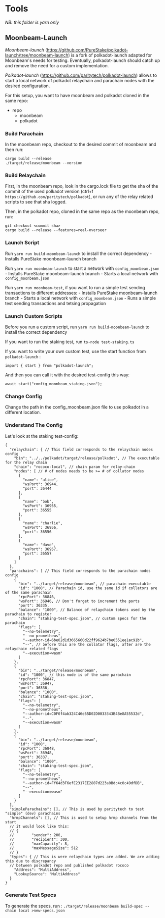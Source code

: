 # Tools

_NB: this folder is yarn only_

## Moonbeam-Launch

_Moonbeam-launch_ (https://github.com/PureStake/polkadot-launch/tree/moonbeam-launch) is a fork of polkadot-launch adapted for Moonbeam's needs for testing. Eventually, polkadot-launch should catch up and remove the need for a custom implementation.

_Polkadot-launch_ (https://github.com/paritytech/polkadot-launch) allows to start a local network of polkadot relaychain and parachain nodes with the desired configuration.

For this setup, you want to have moonbeam and polkadot cloned in the same repo:
- repo
    - moonbeam
    - polkadot

### Build Parachain

In the moonbeam repo, checkout to the desired commit of moonbeam and then run:

```
cargo build --release
./target/release/moonbeam --version
```

### Build Relaychain

First, in the moonbeam repo, look in the cargo.lock file to get the sha of the commit of the used polkadot version (ctrl+f `https://github.com/paritytech/polkadot`), or run any of the relay related scripts to see that sha logged.

Then, in the polkadot repo, cloned in the same repo as the moonbeam repo, run:

```
git checkout <commit sha>
cargo build --release --features=real-overseer
```

### Launch Script

Run `yarn run build-moonbeam-launch` to install the correct dependency
    - Installs PureStake moonbeam-launch branch

Run `yarn run moonbeam-launch` to start a network with `config_moonbeam.json`
    - Installs PureStake moonbeam-launch branch
    - Starts a local network with `config_moonbeam.json`

Run `yarn run moonbeam-test`, if you want to run a simple test sending transactions to different addresses:
    - Installs PureStake moonbeam-launch branch
    - Starts a local network with `config_moonbeam.json`
    - Runs a simple test sending transactions and tetsing propagation

### Launch Custom Scripts

Before you run a custom script, run `yarn run build-moonbeam-launch` to install the correct dependency

If you want to run the staking test, run `ts-node test-staking.ts`

If you want to write your own custom test, use the start function from `polkadot-launch` :

`import { start } from "polkadot-launch";`

And then you can call it with the desired test-config this way:

`await start("config_moonbeam_staking.json");`

### Change Config

Change the path in the config_moonbeam.json file to use polkadot in a different location.

### Understand The Config

Let's look at the staking test-config:

```
{
  "relaychain": { // This field corresponds to the relaychain nodes config
    "bin": "../../polkadot/target/release/polkadot", // The executable for the relay chain
    "chain": "rococo-local", // chain param for relay-chain
    "nodes": [ // # of nodes needs to be >= # of collator nodes
      {
        "name": "alice",
        "wsPort": 36944,
        "port": 36444
      },
      {
        "name": "bob",
        "wsPort": 36955,
        "port": 36555
      },
      {
        "name": "charlie",
        "wsPort": 36956,
        "port": 36556
      },
      {
        "name": "dave",
        "wsPort": 36957,
        "port": 36557
      }
    ]
  },
  "parachains": [ // This field corresponds to the parachain nodes config
    {
      "bin": "../target/release/moonbeam", // parachain executable
      "id": "1000", // Parachain id, use the same id if collators are of the same parachain
      "rpcPort": 36846,
      "wsPort": 36946, // Don't forget to increment the ports
      "port": 36335,
      "balance": "1000", // Balance of relaychain tokens used by the parachain to register
      "chain": "staking-test-spec.json", // custom specs for the parachain
      "flags": [
        "--no-telemetry",
        "--no-prometheus",
        "--author-id=6be02d1d3665660d22ff9624b7be0551ee1ac91b",
        "--", // before this are the collator flags, after are the relaychain related flags
        "--execution=wasm"
      ]
    },
    {
      "bin": "../target/release/moonbeam",
      "id": "1000", // this node is of the same parachain
      "rpcPort": 36847,
      "wsPort": 36947,
      "port": 36336,
      "balance": "1000",
      "chain": "staking-test-spec.json",
      "flags": [
        "--no-telemetry",
        "--no-prometheus",
        "--author-id=C0F0f4ab324C46e55D02D0033343B4Be8A55532d",
        "--",
        "--execution=wasm"
      ]
    },
    {
      "bin": "../target/release/moonbeam",
      "id": "1000",
      "rpcPort": 36848,
      "wsPort": 36948,
      "port": 36337,
      "balance": "1000",
      "chain": "staking-test-spec.json",
      "flags": [
        "--no-telemetry",
        "--no-prometheus",
        "--author-id=Ff64d3F6efE2317EE2807d223a0Bdc4c0c49dfDB",
        "--",
        "--execution=wasm"
      ]
    }
  ],
  "simpleParachains": [], // This is used by paritytech to test "simple" (dev) parachains
  "hrmpChannels": [], // This is used to setup hrmp channels from the start
  // it would look like this:
  // {
  //		"sender": 200,
  // 		"recipient": 300,
  //		"maxCapacity": 8,
  //   		"maxMessageSize": 512
  // }
  "types": { // This is were relaychain types are added. We are adding this due to discrepancy
  // between polkadot repo and published polkadot rococo
    "Address": "MultiAddress",
    "LookupSource": "MultiAddress"
  }
}
```

### Generate Test Specs

To generate the specs, run :
`./target/release/moonbeam build-spec --chain local >new-specs.json`
